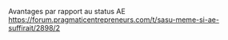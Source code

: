 Avantages par rapport au status AE
https://forum.pragmaticentrepreneurs.com/t/sasu-meme-si-ae-suffirait/2898/2
